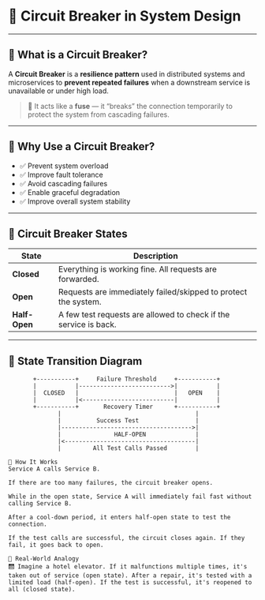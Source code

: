 
# 🛑 Circuit Breaker in System Design

---

## 🔹 What is a Circuit Breaker?

A **Circuit Breaker** is a **resilience pattern** used in distributed systems and microservices to **prevent repeated failures** when a downstream service is unavailable or under high load.

> 📌 It acts like a **fuse** — it “breaks” the connection temporarily to protect the system from cascading failures.

---

## 🔹 Why Use a Circuit Breaker?

- ✅ Prevent system overload
- ✅ Improve fault tolerance
- ✅ Avoid cascading failures
- ✅ Enable graceful degradation
- ✅ Improve overall system stability

---

## 🔹 Circuit Breaker States

| State         | Description                                                  |
|---------------|--------------------------------------------------------------|
| **Closed**     | Everything is working fine. All requests are forwarded.      |
| **Open**       | Requests are immediately failed/skipped to protect the system. |
| **Half-Open**  | A few test requests are allowed to check if the service is back. |

---

## 🔹 State Transition Diagram

```plaintext
       +-----------+     Failure Threshold     +-----------+
       |           |-------------------------->|           |
       |  CLOSED   |                           |   OPEN    |
       |           |<--------------------------|           |
       +-----------+       Recovery Timer      +-----------+
              |                                      |
              |          Success Test                |
              |------------------------------------->|
              |               HALF-OPEN              |
              |<-------------------------------------|
              |         All Test Calls Passed        |

🔹 How It Works
Service A calls Service B.

If there are too many failures, the circuit breaker opens.

While in the open state, Service A will immediately fail fast without calling Service B.

After a cool-down period, it enters half-open state to test the connection.

If the test calls are successful, the circuit closes again. If they fail, it goes back to open.

🔹 Real-World Analogy
🛗 Imagine a hotel elevator. If it malfunctions multiple times, it's taken out of service (open state). After a repair, it's tested with a limited load (half-open). If the test is successful, it's reopened to all (closed state).
